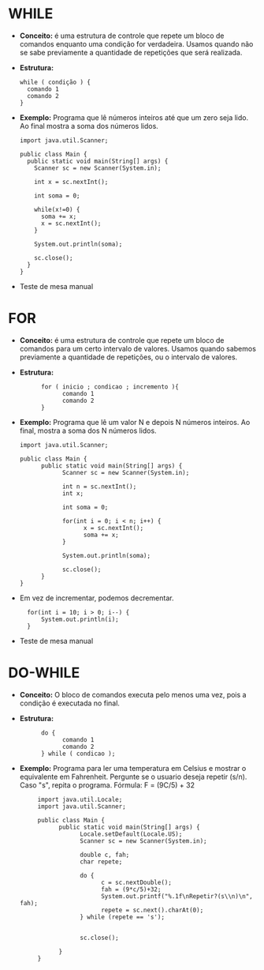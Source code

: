 # WHILE
* **Conceito:** é uma estrutura de controle que repete um bloco de comandos enquanto uma condição for verdadeira. Usamos quando não se sabe previamente a quantidade de repetições que será realizada.
* **Estrutura:**

      while ( condição ) {
        comando 1
        comando 2
      }
      
* **Exemplo:** Programa que lê números inteiros até que um zero seja lido. Ao final mostra a soma dos números lidos.


      import java.util.Scanner;

      public class Main {
        public static void main(String[] args) {
          Scanner sc = new Scanner(System.in);

          int x = sc.nextInt();

          int soma = 0; 

          while(x!=0) {
            soma += x;
            x = sc.nextInt();
          }

          System.out.println(soma);

          sc.close();
        }
      }
      
* Teste de mesa manual

# FOR
* **Conceito:** é uma estrutura de controle que repete um bloco de comandos para um certo intervalo de valores. Usamos quando sabemos previamente a quantidade de repetições, ou o intervalo de valores.
* **Estrutura:**


            for ( inicio ; condicao ; incremento ){
                  comando 1
                  comando 2
            }

* **Exemplo:** Programa que lê um valor N e depois N números inteiros. Ao final, mostra a soma dos N números lidos.

      import java.util.Scanner;

      public class Main {
            public static void main(String[] args) {
                  Scanner sc = new Scanner(System.in);

                  int n = sc.nextInt();
                  int x;

                  int soma = 0; 

                  for(int i = 0; i < n; i++) {
                        x = sc.nextInt();
                        soma += x;
                  }

                  System.out.println(soma);

                  sc.close();
            }
      }

* Em vez de incrementar, podemos decrementar.

		for(int i = 10; i > 0; i--) {
			System.out.println(i);
		}

* Teste de mesa manual

# DO-WHILE

* **Conceito:** O bloco de comandos executa pelo menos uma vez, pois a condição é executada no final.
* **Estrutura:**

            do {
                  comando 1
                  comando 2
            } while ( condicao );
 
 * **Exemplo:** Programa para ler uma temperatura em Celsius e mostrar o equivalente em Fahrenheit. Pergunte se o usuario deseja repetir (s/n). Caso "s", repita o programa. Fórmula: F = (9C/5) + 32

            import java.util.Locale;
            import java.util.Scanner;

            public class Main {
                  public static void main(String[] args) {
                        Locale.setDefault(Locale.US);
                        Scanner sc = new Scanner(System.in);

                        double c, fah;
                        char repete;

                        do {
                              c = sc.nextDouble();
                              fah = (9*c/5)+32;
                              System.out.printf("%.1f\nRepetir?(s\\n)\n", fah);
                              repete = sc.next().charAt(0);
                        } while (repete == 's');


                        sc.close();

                  }
            }

